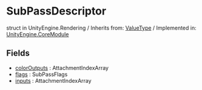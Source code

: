 # SubPassDescriptor
struct in UnityEngine.Rendering
 / Inherits from: <a href="https://docs.unity3d.com/6000.0/Documentation/ScriptReference/ValueType.html">ValueType</a> / Implemented in: <a href="https://docs.unity3d.com/6000.0/Documentation/ScriptReference/UnityEngine.CoreModule.html">UnityEngine.CoreModule</a>

## Fields
- <a href="https://docs.unity3d.com/6000.0/Documentation/ScriptReference/SubPassDescriptor-colorOutputs.html">colorOutputs</a> : AttachmentIndexArray
- <a href="https://docs.unity3d.com/6000.0/Documentation/ScriptReference/SubPassDescriptor-flags.html">flags</a> : SubPassFlags
- <a href="https://docs.unity3d.com/6000.0/Documentation/ScriptReference/SubPassDescriptor-inputs.html">inputs</a> : AttachmentIndexArray
